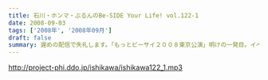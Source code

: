 ```yaml
---
title: 石川・ホンマ・ぶるんのBe-SIDE Your Life! vol.122-1
date: 2008-09-03
tags: ['2008年', '2008年09月']
draft: false
summary: 遅めの配信で失礼します。「もっとビーサイ２００８東京公演」明けの一発目。イベント終了後は石川さんがまたまた喉をぶっ壊したということもありこのような・・・冒頭の声を聴けばわかります。NAMAE
---
```


http://project-phi.ddo.jp/ishikawa/ishikawa122_1.mp3
